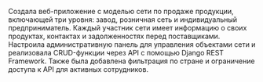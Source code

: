 Создала веб-приложение с моделью сети по продаже продукции, включающей три уровня: завод, розничная сеть и индивидуальный предприниматель.
Каждый участник сети имеет информацию о своих продуктах, контактах и задолженностях перед поставщиками.
Настроила административную панель для управления объектами сети и реализовала CRUD-функции через API с помощью Django REST Framework.
Также была добавлена фильтрация по стране и ограничение доступа к API для активных сотрудников.
